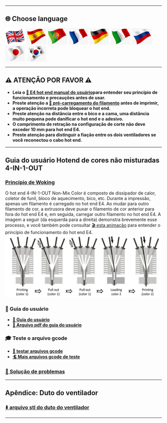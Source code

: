 [E4GUIDE]: https://github.com/ZONESTAR3D/Upgrade-kit-guide/blob/main/HOTEND/E4/User_guide/readme.md
[PRELOAD]: https://github.com/ZONESTAR3D/Upgrade-kit-guide/tree/main/HOTEND/E4/User_guide#7-pre-load-filaments
[E4WORKINGPRINCIPLE]:https://github.com/ZONESTAR3D/Upgrade-kit-guide/blob/main/HOTEND/E4/User_guide/readme.md#5-working-principle

----
## <a id="choose-language">:globe_with_meridians: Choose language </a>
[![](../../lanpic/EN.png)](https://github.com/ZONESTAR3D/Upgrade-kit-guide/tree/main/HOTEND/E4/readme.md)
[![](../../lanpic/ES.png)](https://github.com/ZONESTAR3D/Upgrade-kit-guide/tree/main/HOTEND/E4/readme-es.md)
[![](../../lanpic/PT.png)](https://github.com/ZONESTAR3D/Upgrade-kit-guide/tree/main/HOTEND/E4/readme-pt.md)
[![](../../lanpic/FR.png)](https://github.com/ZONESTAR3D/Upgrade-kit-guide/tree/main/HOTEND/E4/readme-fr.md)
[![](../../lanpic/DE.png)](https://github.com/ZONESTAR3D/Upgrade-kit-guide/tree/main/HOTEND/E4/readme-de.md)
[![](../../lanpic/IT.png)](https://github.com/ZONESTAR3D/Upgrade-kit-guide/tree/main/HOTEND/E4/readme-it.md)
[![](../../lanpic/RU.png)](https://github.com/ZONESTAR3D/Upgrade-kit-guide/tree/main/HOTEND/E4/readme-ru.md)
[![](../../lanpic/JP.png)](https://github.com/ZONESTAR3D/Upgrade-kit-guide/tree/main/HOTEND/E4/readme-jp.md)
[![](../../lanpic/KR.png)](https://github.com/ZONESTAR3D/Upgrade-kit-guide/tree/main/HOTEND/E4/readme-kr.md)
<!-- [![](../../lanpic/SA.png)](https://github.com/ZONESTAR3D/Upgrade-kit-guide/tree/main/HOTEND/E4/readme-ar.md) -->

----
## :warning: ATENÇÃO POR FAVOR :warning:
- **Leia o [:book: E4 hot end manual do usuário][E4GUIDE]para entender seu princípio de funcionamento e precauções antes de usar.**
- **Preste atenção a [:book: pré-carregamento do filamento][PRELOAD] antes de imprimir, a operação incorreta pode bloquear o hot end.**
- **Preste atenção na distância entre o bico e a cama, uma distância muito pequena pode danificar o hot end e o adesivo.**
- **O comprimento de retração na configuração de corte não deve exceder 10 mm para hot end E4.**
- **Preste atenção para distinguir a fiação entre os dois ventiladores se você reconectou o cabo hot end.**
 
----
## Guia do usuário Hotend de cores não misturadas 4-IN-1-OUT
### [Princípio de Woking][E4WORKINGPRINCIPLE]
O hot end 4-IN-1-OUT Non-Mix Color é composto de dissipador de calor, coletor de funil, bloco de aquecimento, bico, etc. Durante a impressão, apenas um filamento é carregado no hot end E4. Ao mudar para outro filamento de cor, a extrusora deve puxar o filamento de cor anterior para fora do hot end E4 e, em seguida, carregar outro filamento no hot end E4. A imagem a seguir (da esquerda para a direita) demonstra brevemente esse processo, e você também pode consultar [:clapper: esta animação](./User_guide/E4_principle.gif) para entender o princípio de funcionamento do hot end E4.
![](./User_guide/E4-5.jpg)

### :book: Guia do usuário
- **[:book: Guia do usuário](./User_guide/readme.md)**
- **[:green_book: Arquivo pdf do guia do usuário](./User_guide/E4_V2.jpg)**

### :mortar_board: Teste o arquivo gcode
- **[:beginner: testar arquivos gcode](./example/readme.md)**
- **[:surfer: Mais arquivos gcode de teste](https://github.com/ZONESTAR3D/Slicing-Guide/tree/master/PrusaSlicer/test_gcode/E4)**

### [:hammer: Solução de problemas](./FAQ/readme.md)

----
## Apêndice: Duto do ventilador
### [:arrow_down: arquivo stl do duto do ventilador](./Fan_Duct/fan_duct_e4.zip)

----